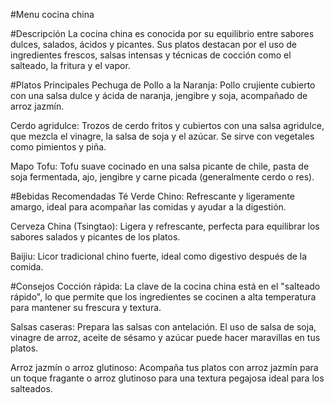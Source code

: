 #Menu cocina china

#Descripción
La cocina china es conocida por su equilibrio entre sabores dulces, salados, ácidos y picantes. Sus platos destacan por el uso de ingredientes frescos, salsas intensas y técnicas de cocción como el salteado, la fritura y el vapor.

#Platos Principales
Pechuga de Pollo a la Naranja: Pollo crujiente cubierto con una salsa dulce y ácida de naranja, jengibre y soja, acompañado de arroz jazmín.

Cerdo agridulce: Trozos de cerdo fritos y cubiertos con una salsa agridulce, que mezcla el vinagre, la salsa de soja y el azúcar. Se sirve con vegetales como pimientos y piña.

Mapo Tofu: Tofu suave cocinado en una salsa picante de chile, pasta de soja fermentada, ajo, jengibre y carne picada (generalmente cerdo o res).

#Bebidas Recomendadas
Té Verde Chino: Refrescante y ligeramente amargo, ideal para acompañar las comidas y ayudar a la digestión.

Cerveza China (Tsingtao): Ligera y refrescante, perfecta para equilibrar los sabores salados y picantes de los platos.

Baijiu: Licor tradicional chino fuerte, ideal como digestivo después de la comida.

#Consejos
Cocción rápida: La clave de la cocina china está en el "salteado rápido", lo que permite que los ingredientes se cocinen a alta temperatura para mantener su frescura y textura.

Salsas caseras: Prepara las salsas con antelación. El uso de salsa de soja, vinagre de arroz, aceite de sésamo y azúcar puede hacer maravillas en tus platos.

Arroz jazmín o arroz glutinoso: Acompaña tus platos con arroz jazmín para un toque fragante o arroz glutinoso para una textura pegajosa ideal para los salteados.

